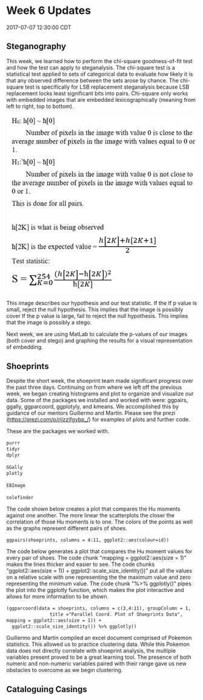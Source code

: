 Week 6 Updates
================
2017-07-07 12:30:00 CDT

Steganography
-------------

This week, we learned how to perform the chi-square goodness-of-fit test and how the test can apply to steganalysis. The chi-square test is a statistical test applied to sets of categorical data to evaluate how likely it is that any observed difference between the sets arose by chance. The chi-square test is specifically for LSB replacement steganalysis because LSB replacement locks least significant bits into pairs. Chi-square only works with embedded images that are embedded lexicographically (meaning from left to right, top to bottom).

![Chi-square test](Chi-square.png)

This image describes our hypothesis and our test statistic. If the If p value is small, reject the null hypothesis. This implies that the image is possibly cover If the p value is large, fail to reject the null hypothesis. This implies that the image is possibly a stego.

Next week, we are using MatLab to calculate the p-values of our images (both cover and stego) and graphing the results for a visual representation of embedding.

Shoeprints
----------

Despite the short week, the shoeprint team made significant progress over the past three days. Continuing on from where we left off the previous week, we began creating histograms and plot to organize and visualize our data. Some of the packages we installed and worked with were: ggpairs, ggally, ggparcoord, ggplotyly, and kmeans. We accomplished this by guidance of our mentors Guillermo and Martín. Please see the prezi (<https://prezi.com/p/rijzzjfgybp_/>) for examples of plots and further code.

These are the packages we worked with.

    purrr
    tidyr
    dplyr

    GGally
    plotly

    EBImage

    solefinder

The code shown below creates a plot that compares the Hu moments against one another. The more linear the scatterplots the closer the correlation of those Hu moments is to one. The colors of the points as well as the graphs represent different pairs of shoes.

    ggpairs(shoeprints, columns = 4:11, ggplot2::aes(colour=id))

The code below generates a plot that compares the Hu moment values for every pair of shoes. The code chunk "mapping = ggplot2::aes(size = 1)" makes the lines thicker and easier to see. The code chunks "ggplot2::aes(size = 1)) + ggplot2::scale\_size\_identity())" put all the values on a relative scale with one representing the the maximum value and zero representing the minimum value. The code chunk "%&gt;% ggplotly()" pipes the plot into the ggplotly function, which makes the plot interactive and allows for more information to be shown.

    (ggparcoord(data = shoeprints, columns = c(3,4:11), groupColumn = 1,
                    title ="Parallel Coord. Plot of Shoeprints Data", mapping = ggplot2::aes(size = 1)) +
      ggplot2::scale_size_identity()) %>% ggplotly()

Guillermo and Martín compiled an excel document comprised of Pokemon statistics. This allowed us to practice clustering data. While this Pokemon data does not directly correlate with shoeprint analysis, the multiple variables present proved to be a great learning tool. The presence of both numeric and non-numeric variables paired with their range gave us new obstacles to overcome as we begin clustering.

Cataloguing Casings
-------------------
